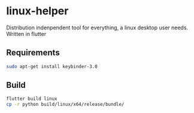 # linux-helper
Distribution indenpendent tool for everything, a linux desktop user needs. Written in flutter

## Requirements
```bash
sudo apt-get install keybinder-3.0
```

## Build
```bash
flutter build linux
cp -r python build/linux/x64/release/bundle/
```
